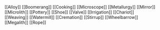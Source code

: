 [[Alloy]]
[[Boomerang]]
[[Cooking]]
[[Microscope]]
[[Metallurgy]]
[[Mirror]]
[[Microlith]]
[[Pottery]]
[[Shoe]]
[[Valve]]
[[Irrigation]]
[[Chariot]]
[[Weaving]]
[[Watermill]]
[[Cremation]]
[[Stirrup]]
[[Wheelbarrow]]
[[Megalith]]
[[Rope]]
